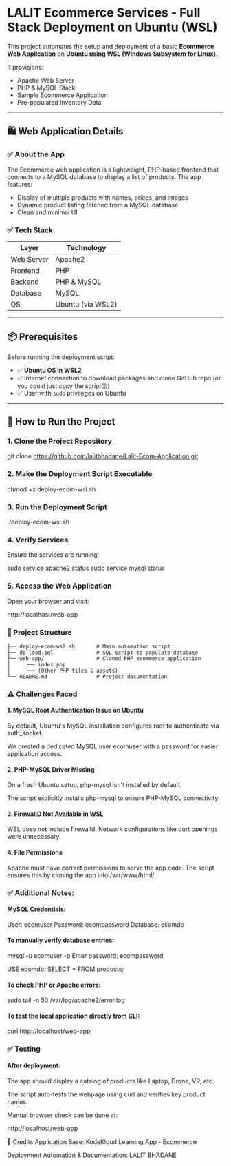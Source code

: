 # LALIT Ecommerce Services - Full Stack Deployment on Ubuntu (WSL)

This project automates the setup and deployment of a basic **Ecommerce Web Application** on **Ubuntu using WSL (Windows Subsystem for Linux)**.

It provisions:
- Apache Web Server
- PHP & MySQL Stack
- Sample Ecommerce Application
- Pre-populated Inventory Data

---

## 🛍️ Web Application Details

### ✅ **About the App**

The Ecommerce web application is a lightweight, PHP-based frontend that connects to a MySQL database to display a list of products. The app features:

- Display of multiple products with names, prices, and images
- Dynamic product listing fetched from a MySQL database
- Clean and minimal UI

### ✅ **Tech Stack**

| Layer         | Technology    |
| ------------- | ------------- |
| Web Server    | Apache2       |
| Frontend      | PHP           |
| Backend       | PHP & MySQL   |
| Database      | MySQL         |
| OS            | Ubuntu (via WSL2) |


---

## 📦 Prerequisites

Before running the deployment script:

- ✅ **Ubuntu OS in WSL2**
- ✅ Internet connection to download packages and clone GitHub repo (or you could just copy the script😜)
- ✅ User with `sudo` privileges on Ubuntu

---

## 🚀 How to Run the Project

### 1. Clone the Project Repository

git clone <https://github.com/lalitbhadane/Lalit-Ecom-Application.git>


### 2. Make the Deployment Script Executable

chmod +x deploy-ecom-wsl.sh

### 3. Run the Deployment Script

./deploy-ecom-wsl.sh

### 4. Verify Services
Ensure the services are running:

sudo service apache2 status
sudo service mysql status

### 5. Access the Web Application
Open your browser and visit:

http://localhost/web-app

### 📁 Project Structure

```
├── deploy-ecom-wsl.sh       # Main automation script
├── db-load.sql              # SQL script to populate database
├── web-app/                 # Cloned PHP ecommerce application
│     ├── index.php
│     └── (Other PHP files & assets)
└── README.md                # Project documentation
```


### ⚠️ Challenges Faced

#### 1. MySQL Root Authentication Issue on Ubuntu

By default, Ubuntu's MySQL installation configures root to authenticate via auth_socket.

We created a dedicated MySQL user ecomuser with a password for easier application access.

#### 2. PHP-MySQL Driver Missing

On a fresh Ubuntu setup, php-mysql isn't installed by default.

The script explicitly installs php-mysql to ensure PHP-MySQL connectivity.

#### 3. FirewallD Not Available in WSL

WSL does not include firewalld. Network configurations like port openings were unnecessary.

#### 4. File Permissions

Apache must have correct permissions to serve the app code. The script ensures this by cloning the app into /var/www/html/.

### ✅ Additional Notes:

#### MySQL Credentials:
User: ecomuser
Password: ecompassword
Database: ecomdb

#### To manually verify database entries:

mysql -u ecomuser -p
Enter password: ecompassword

USE ecomdb;
SELECT * FROM products;


#### To check PHP or Apache errors:
sudo tail -n 50 /var/log/apache2/error.log

#### To test the local application directly from CLI:

curl http://localhost/web-app

### ✅ Testing

#### After deployment:

The app should display a catalog of products like Laptop, Drone, VR, etc.

The script auto-tests the webpage using curl and verifies key product names.

Manual browser check can be done at:

http://localhost/web-app

🙌 Credits
Application Base: KodeKloud Learning App - Ecommerce

Deployment Automation & Documentation: LALIT BHADANE

